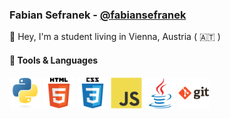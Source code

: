 ### Fabian Sefranek - [@fabiansefranek](https://github.com/fabiansefranek)
👋 Hey, I'm a student living in Vienna, Austria ( 🇦🇹 )
#### 🔧 Tools & Languages
<p float="left">
<img src="https://raw.githubusercontent.com/FabianSefranek/fabiansefranek/main/python.svg" height="50"/>
<img src="https://raw.githubusercontent.com/FabianSefranek/fabiansefranek/main/html5.svg" height="50"/>
<img src="https://raw.githubusercontent.com/FabianSefranek/fabiansefranek/main/css3.svg" height="50"/>
<img src="https://raw.githubusercontent.com/FabianSefranek/fabiansefranek/main/javascript.svg" height="50"/>
<img src="https://raw.githubusercontent.com/FabianSefranek/fabiansefranek/main/java.svg" height="50"/>
<img src="https://raw.githubusercontent.com/FabianSefranek/fabiansefranek/main/git.svg" height="50"/>
</p>
